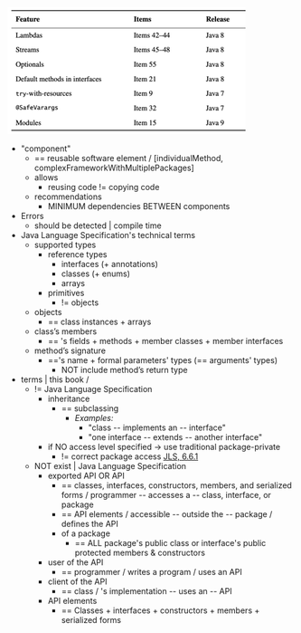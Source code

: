 ![](featureItemRelease.png)

* "component"
  * == reusable software element / [individualMethod, complexFrameworkWithMultiplePackages]
  * allows
    * reusing code != copying code 
  * recommendations
    * MINIMUM dependencies BETWEEN components  
* Errors
  * should be detected | compile time 
* Java Language Specification's technical terms
  * supported types
    * reference types
      * interfaces (+ annotations)
      * classes (+ enums)
      * arrays
    * primitives
      * != objects
  * objects
    * == class instances + arrays
  * class’s members
    * == 's fields + methods + member classes + member interfaces
  * method’s signature
    * =='s name + formal parameters' types (== arguments' types)
      * NOT include method’s return type
* terms | this book / 
  * != Java Language Specification
    * inheritance
      * == subclassing
        * _Examples:_
          * "class -- implements an -- interface"
          * "one interface -- extends -- another interface"
    * if NO access level specified -> use traditional package-private
      * != correct package access [JLS, 6.6.1](https://docs.oracle.com/javase/specs/jls/se24/html/jls-6.html#jls-6.6.1)
  * NOT exist | Java Language Specification
    * exported API OR API
      * == classes, interfaces, constructors, members, and serialized forms / programmer -- accesses a -- class, interface, or package 
      * == API elements / accessible -- outside the -- package / defines the API
      * of a package
        * == ALL package's public class or interface's public protected members & constructors 
    * user of the API
      * == programmer / writes a program / uses an API
    * client of the API
      * == class / 's implementation -- uses an -- API 
    * API elements
      * == Classes + interfaces + constructors + members + serialized forms
